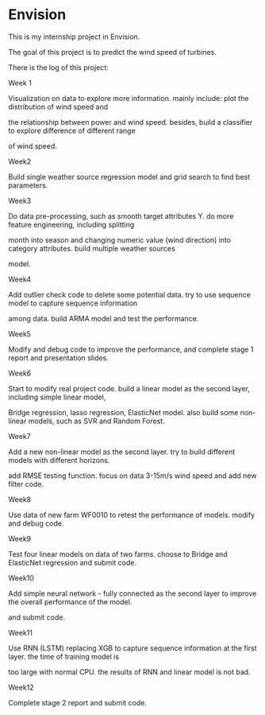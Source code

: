 # Envision

This is my internship project in Envision.

The goal of this project is to predict the wind speed of turbines.

There is the log of this project:

Week 1

Visualization on data to explore more information. mainly include: plot the distribution of wind speed and

the relationship between power and wind speed. besides, build a classifier to explore difference of different range

of wind speed.

Week2

Build single weather source regression model and grid search to find best parameters.

Week3

Do data pre-processing, such as smooth target attributes Y. do more feature engineering, including splitting

month into season and changing numeric value (wind direction) into category attributes. build multiple weather sources

model.

Week4

Add outlier check code to delete some potential data. try to use sequence model to capture sequence information

among data. build ARMA model and test the performance.

Week5

Modify and debug code to improve the performance, and complete stage 1 report and presentation slides.

Week6

Start to modify real project code. build a linear model as the second layer, including simple linear model,

Bridge regression, lasso regression, ElasticNet model. also build some non-linear models, such as SVR and Random Forest.

Week7

Add a new non-linear model as the second layer. try to build different models with different horizons.

add RMSE testing function. focus on data 3-15m/s wind speed and add new filter code.

Week8

Use data of new farm WF0010 to retest the performance of models. modify and debug code.

Week9

Test four linear models on data of two farms. choose to Bridge and ElasticNet regression and submit code.

Week10

Add simple neural network - fully connected as the second layer to improve the overall performance of the model.

and submit code.

Week11

Use RNN (LSTM) replacing XGB to capture sequence information at the first layer. the time of training model is

too large with normal CPU. the results of RNN and linear model is not bad.

Week12

Complete stage 2 report and submit code.